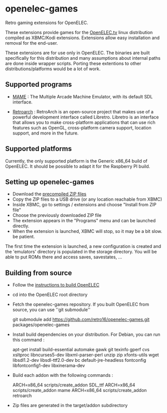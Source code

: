 openelec-games
==============

Retro gaming extensions for OpenELEC.

These extensions provide games for the [OpenELEC.tv][1] linux
distribution compiled as XBMC/Kodi extensions. Extensions allow easy
installation and removal for the end-user.

These extensions are for use only in OpenELEC. The binaries are built
specifically for this distribution and many assumptions about internal
paths are done inside wrapper scripts. Porting these extentions to other
distributions/platforms would be a lot of work.


Supported programs
------------------

 * [MAME][2] : The Multiple Arcade Machine Emulator,
   with its default SDL interface.

 * [Retroarch][3] : RetroArch is an open-source
   project that makes use of a powerful development interface called
   Libretro. Libretro is an interface that allows you to make
   cross-platform applications that can use rich features such as
   OpenGL, cross-platform camera support, location support, and more in
   the future.


Supported platforms
-------------------

Currently, the only supported platform is the Generic x86_64 build of
OpenELEC. It should be possible to adapt it for the Raspberry PI build.


Setting up openelec-games
-------------------------

 * Download the [precompiled ZIP files][4]
 * Copy the ZIP files to a USB drive (or any location reachable from
   XBMC)
 * Inside XBMC, go to settings / extensions and choose "Install from ZIP
   file"
 * Choose the previously downloaded ZIP file
 * The extension appears in the "Programs" menu and can be launched
   directly.
 * When the extension is launched, XBMC will stop, so it may be a bit
   slow. be patient.

The first time the extension is launched, a new configuration is created
and the 'emulators' directory is populated in the storage directory. You
will be able to put ROMs there and access saves, savestates, ...


Building from source
--------------------

 * Follow the [instructions to build OpenELEC][5]
 * cd into the OpenELEC root directory
 * Fetch the openelec-games repository. If you built OpenELEC from source, you can use ''git submodule''
  
    git submodule add https://github.com/retro16/openelec-games.git packages/openelec-games
 
 * Install build dependencies on your distribution. For Debian, you can run this command :

    apt-get install build-essential automake gawk git texinfo gperf cvs xsltproc libncurses5-dev libxml-parser-perl unzip zip xfonts-utils wget libsdl1.2-dev libsdl-ttf2.0-dev bc default-jre-headless fontconfig libfontconfig1-dev libxinerama-dev

 * Build each addon with the following commands :

    ARCH=x86_64 scripts/create_addon SDL_ttf
    ARCH=x86_64 scripts/create_addon mame
    ARCH=x86_64 scripts/create_addon retroarch
 
 * Zip files are generated in the target/addon subdirectory



[1]: http://openelec.tv "Official OpenELEC.tv website"
[2]: http://mamedev.org "Official MAME website"
[3]: http://libretro.com "Official libretro/retroarch website"
[4]: http://coulon-jm.fr/public/openelec-games "Pre-compiled binaries"
[5]: http://wiki.openelec.tv/index.php?title=Compile_from_source "OpenELEC: Compile from source"
